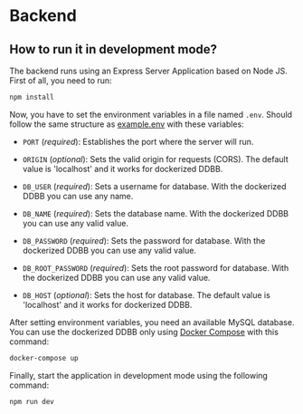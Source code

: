 # Backend

## How to run it in development mode?

The backend runs using an Express Server Application based on Node JS. First of all, you need to run:

```bash
npm install
```

Now, you have to set the environment variables in a file named `.env`. Should follow the same structure as [example.env](./example.env) with these variables:
- `PORT` (*required*): Establishes the port where the server will run.

- `ORIGIN` (*optional*): Sets the valid origin for requests (CORS). The default value is 'localhost' and it works for dockerized DDBB.

- `DB_USER` (*required*): Sets a username for database. With the dockerized DDBB you can use any name.

- `DB_NAME` (*required*): Sets the database name. With the dockerized DDBB you can use any valid value.

- `DB_PASSWORD` (*required*): Sets the password for database. With the dockerized DDBB you can use any valid value.

- `DB_ROOT_PASSWORD` (*required*): Sets the root password for database. With the dockerized DDBB you can use any valid value. 

- `DB_HOST` (*optional*): Sets the host for database. The default value is 'localhost' and it works for dockerized DDBB.

After setting environment variables, you need an available MySQL database. You can use the dockerized DDBB only using [Docker Compose](https://docs.docker.com/compose/) with this command:
```bash
docker-compose up
```

Finally, start the application in development mode using the following command:

```bash
npm run dev
```
